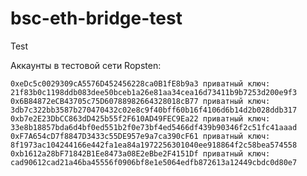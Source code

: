# bsc-eth-bridge-test
Test

Аккаунты в тестовой сети Ropsten:

    0xeDc5c0029309cA5576D452456228ca0B1fE8b9a3 приватный ключ: 21f83b0c1198ddb083dee50bceb1a26e81aa34cea16d73411b9b7253d200e9f3
    0x6B84872eCB43705c75D60788982664328018cB77 приватный ключ: 3db7c322bb3587b270470432c02e8c9f40bff60b16f4106d6b14d2b028ddb317
    0xb7e2E23DbCC863dD425b55f2F610AD49FEC9Ea22 приватный ключ: 33e8b18857bda6d4bf0ed551b2f0e73bf4ed5466df439b90346f2c51fc41aaad
    0xF7A654cD7f8847D3433c55DE957e9a7ca390cF61 приватный ключ: 8f1973ac104244166e442fa1ea84a1972256301040ee918864f2c58bea574558
    0xb1612a28bF71842B1Ee8473a08E2eBbe2F4151Df приватный ключ: cad90612cad21a46ba45556f0906bf8e1e5064edfb872613a12449cbdc0d80e7
